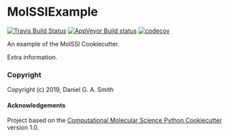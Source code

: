 MolSSIExample
==============================
[//]: # (Badges)
[![Travis Build Status](https://travis-ci.org/dgasmith/MolSSIExample.png)](https://travis-ci.org/dgasmith/MolSSIExample)
[![AppVeyor Build status](https://ci.appveyor.com/api/projects/status/REPLACE_WITH_APPVEYOR_LINK/branch/master?svg=true)](https://ci.appveyor.com/project/dgasmith/MolSSIExample/branch/master)
[![codecov](https://codecov.io/gh/dgasmith/MolSSIExample/branch/master/graph/badge.svg)](https://codecov.io/gh/dgasmith/MolSSIExample/branch/master)

An example of the MolSSI Cookiecutter.

Extra information.

### Copyright

Copyright (c) 2019, Daniel G. A. Smith


#### Acknowledgements
 
Project based on the 
[Computational Molecular Science Python Cookiecutter](https://github.com/molssi/cookiecutter-cms) version 1.0.
